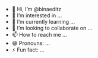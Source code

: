 - 👋 Hi, I’m @binaeditz
- 👀 I’m interested in ...
- 🌱 I’m currently learning ...
- 💞️ I’m looking to collaborate on ...
- 📫 How to reach me ...
- 😄 Pronouns: ...
- ⚡ Fun fact: ...

<!---
binaeditz/binaeditz is a ✨ special ✨ repository because its `README.md` (this file) appears on your GitHub profile.
You can click the Preview link to take a look at your changes.
--->
